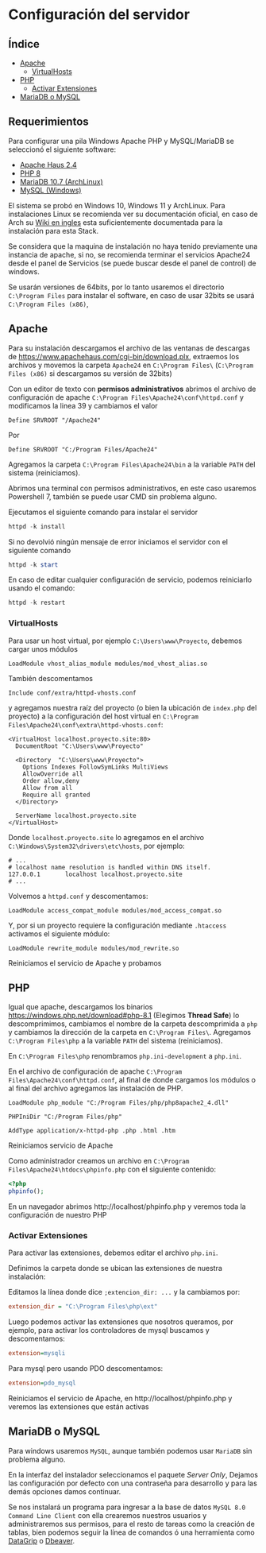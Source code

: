 # Configuración del servidor

## Índice

* [Apache](#apache)
  * [VirtualHosts](#virtualhosts)
* [PHP](#php)
  + [Activar Extensiones](#activar-extensiones)
* [MariaDB o MySQL](#mariadb-o-mysql)

## Requerimientos

Para configurar una pila Windows Apache PHP y MySQL/MariaDB se seleccionó el siguiente software:

+ [Apache Haus 2.4](https://www.apachehaus.com/cgi-bin/download.plx)
+ [PHP 8](https://windows.php.net/download#php-8.1)
+ [MariaDB 10.7 (ArchLinux)](https://mariadb.org/download/?t=mariadb&p=mariadb&r=10.6.7&os=windows&cpu=x86_64&pkg=msi&m=gigenet)
+ [MySQL (Windows)](https://dev.mysql.com/downloads/installer/)

El sistema se probó en Windows 10, Windows 11 y ArchLinux. Para instalaciones
Linux se recomienda ver su documentación oficial, en caso de Arch su [Wiki
en ingles](https://wiki.archlinux.org) esta suficientemente documentada para la instalación para esta Stack.

Se considera que la maquina de instalación no haya tenido previamente una 
instancia de apache, si no, se recomienda terminar el servicios Apache24 
desde el panel de Servicios (se puede buscar desde el panel de control) de 
windows.

Se usarán versiones de 64bits, por lo tanto usaremos el directorio 
`C:\Program Files` para instalar el software, en caso de usar 32bits se usará 
`C:\Program Files (x86)`,

## Apache

Para su instalación descargamos el archivo de las ventanas de descargas  
de https://www.apachehaus.com/cgi-bin/download.plx, extraemos los archivos
y movemos la carpeta `Apache24` en `C:\Program Files\` 
(`C:\Program Files (x86)` si descargamos su versión de 32bits)

Con un editor de texto con **permisos administrativos** abrimos el archivo 
de configuración de apache `C:\Program Files\Apache24\conf\httpd.conf` y 
modificamos la linea 39 y cambiamos el valor  

```apacheconf
Define SRVROOT "/Apache24"
```

Por 

```apacheconf
Define SRVROOT "C:/Program Files/Apache24"
```

Agregamos la carpeta `C:\Program Files\Apache24\bin` a la variable `PATH` del 
sistema (reiniciamos).

Abrimos una terminal con permisos administrativos, en este caso usaremos 
Powershell 7, también se puede usar CMD sin problema alguno.

Ejecutamos el siguiente comando para instalar el servidor

```powershell
httpd -k install
```

Si no devolvió ningún mensaje de error iniciamos el servidor con el siguiente
comando

```powershell
httpd -k start
```

En caso de editar cualquier configuración de servicio, podemos reiniciarlo 
usando el comando:

```powershell
httpd -k restart
```

### VirtualHosts

Para usar un host virtual, por ejemplo `C:\Users\www\Proyecto`, debemos cargar unos módulos

```apacheconf
LoadModule vhost_alias_module modules/mod_vhost_alias.so
```

También descomentamos 

```apacheconf
Include conf/extra/httpd-vhosts.conf
```

y agregamos nuestra raíz del proyecto (o bien la ubicación de `index.php` del proyecto) a la configuración
del host virtual en `C:\Program Files\Apache24\conf\extra\httpd-vhosts.conf`:

```apacheconf
<VirtualHost localhost.proyecto.site:80>
  DocumentRoot "C:\Users\www\Proyecto"
 
  <Directory  "C:\Users\www\Proyecto">
    Options Indexes FollowSymLinks MultiViews
    AllowOverride all
    Order allow,deny
    Allow from all
    Require all granted
  </Directory>
  
  ServerName localhost.proyecto.site
</VirtualHost>
```

Donde `localhost.proyecto.site` lo agregamos en el archivo `C:\Windows\System32\drivers\etc\hosts`, por ejemplo:

```unixconfig
# ...
# localhost name resolution is handled within DNS itself.
127.0.0.1       localhost localhost.proyecto.site
# ...
```

Volvemos a `httpd.conf` y descomentamos:

```apacheconf
LoadModule access_compat_module modules/mod_access_compat.so
```

Y, por si un proyecto requiere la configuración mediante `.htaccess` activamos el siguiente módulo:

```apacheconf
LoadModule rewrite_module modules/mod_rewrite.so
```

Reiniciamos el servicio de Apache y probamos

## PHP

Igual que apache, descargamos los binarios
https://windows.php.net/download#php-8.1 (Elegimos **Thread Safe**) lo descomprimimos, cambiamos el 
nombre de la carpeta descomprimida a `php` y cambiamos la dirección de la 
carpeta en `C:\Program Files\`. Agregamos `C:\Program Files\php` a la variable 
`PATH` del sistema (reiniciamos).

En `C:\Program Files\php` renombramos `php.ini-development` a `php.ini`.

En el archivo de configuración de apache `C:\Program Files\Apache24\conf\httpd.conf`, 
al final de donde cargamos los módulos o al final del archivo agregamos las instalación
de PHP.

```apacheconf
LoadModule php_module "C:/Program Files/php/php8apache2_4.dll"

PHPIniDir "C:/Program Files/php"

AddType application/x-httpd-php .php .html .htm
```

Reiniciamos servicio de Apache

Como administrador creamos un archivo en `C:\Program Files\Apache24\htdocs\phpinfo.php`
con el siguiente contenido:

```php
<?php
phpinfo();
```
En un navegador abrimos http://localhost/phpinfo.php y veremos toda la configuración de nuestro PHP

### Activar Extensiones

Para activar las extensiones, debemos editar el archivo `php.ini`.

Definimos la carpeta donde se ubican las extensiones de nuestra instalación:

Editamos la línea donde dice `;extencion_dir: ...` y la cambiamos por:

```ini
extension_dir = "C:\Program Files\php\ext"
```

Luego podemos activar las extensiones que nosotros queramos, por ejemplo, para activar los controladores
de mysql buscamos y descomentamos:

```ini
extension=mysqli
```

Para mysql pero usando PDO descomentamos:

```ini
extension=pdo_mysql
```
Reiniciamos el servicio de Apache, en http://localhost/phpinfo.php y veremos las extensiones que están activas 


## MariaDB o MySQL

Para windows usaremos `MySQL`, aunque también podemos usar `MariaDB` sin
problema alguno.

En la interfaz del instalador seleccionamos el paquete *Server Only*, Dejamos 
las configuración por defecto con una contraseña para desarrollo y para las 
demás opciones damos continuar.

Se nos instalará un programa para ingresar a la base de datos 
`MySQL 8.0 Command Line Client` con ella crearemos nuestros usuarios y 
administraremos sus permisos, para el resto de tareas como la creación de 
tablas, bien podemos seguir la línea de comandos ó una herramienta 
como [DataGrip](https://www.jetbrains.com/datagrip/) o [Dbeaver](https://dbeaver.io).
